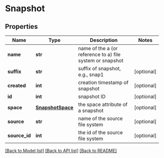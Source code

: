 # Snapshot

## Properties
Name | Type | Description | Notes
------------ | ------------- | ------------- | -------------
**name** | **str** | name of the a (or reference to a) file system or snapshot | 
**suffix** | **str** | suffix of snapshot, e.g., snap1 | [optional] 
**created** | **int** | creation timestamp of snapshot | [optional] 
**id** | **int** | snapshot ID | [optional] 
**space** | [**SnapshotSpace**](SnapshotSpace.md) | the space attribute of a snapshot | [optional] 
**source** | **str** | name of the source file system | [optional] 
**source_id** | **int** | the id of the source file system | [optional] 

[[Back to Model list]](../README.md#documentation-for-models) [[Back to API list]](../README.md#documentation-for-api-endpoints) [[Back to README]](../README.md)


